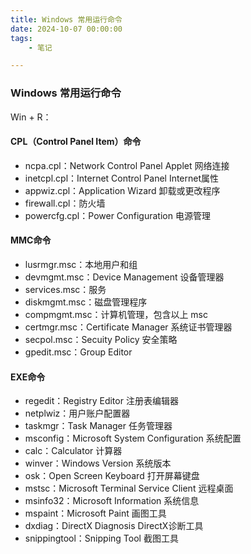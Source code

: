 ```yaml
---
title: Windows 常用运行命令
date: 2024-10-07 00:00:00
tags:
    - 笔记

---
```


###	Windows 常用运行命令

Win + R：

#### CPL（Control Panel Item）命令

- ncpa.cpl：Network Control Panel Applet 网络连接
- inetcpl.cpl：Internet Control Panel Internet属性
- appwiz.cpl：Application Wizard 卸载或更改程序
- firewall.cpl：防火墙
- powercfg.cpl：Power Configuration 电源管理

#### MMC命令

- lusrmgr.msc：本地用户和组
- devmgmt.msc：Device Management 设备管理器
- services.msc：服务
- diskmgmt.msc：磁盘管理程序
- compmgmt.msc：计算机管理，包含以上 msc
- certmgr.msc：Certificate Manager 系统证书管理器
- secpol.msc：Secuity Policy 安全策略
- gpedit.msc：Group Editor

#### EXE命令

- regedit：Registry Editor 注册表编辑器
- netplwiz：用户账户配置器
- taskmgr：Task Manager 任务管理器
- msconfig：Microsoft System Configuration 系统配置
- calc：Calculator 计算器
- winver：Windows Version 系统版本
- osk：Open Screen Keyboard 打开屏幕键盘
- mstsc：Microsoft Terminal Service Client 远程桌面
- msinfo32：Microsoft Information 系统信息
- mspaint：Microsoft Paint 画图工具
- dxdiag：DirectX Diagnosis DirectX诊断工具
- snippingtool：Snipping Tool 截图工具